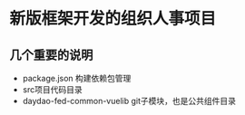 # 新版框架开发的组织人事项目

## 几个重要的说明
* package.json 构建依赖包管理
* src项目代码目录 
* daydao-fed-common-vuelib git子模块，也是公共组件目录
